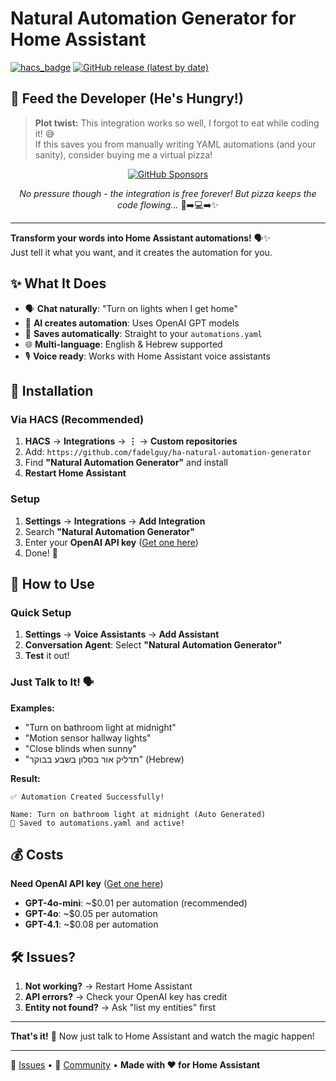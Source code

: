 # Natural Automation Generator for Home Assistant

[![hacs_badge](https://img.shields.io/badge/HACS-Custom-orange.svg)](https://github.com/custom-components/hacs)
[![GitHub release (latest by date)](https://img.shields.io/github/v/release/fadelguy/ha-natural-automation-generator)](https://github.com/fadelguy/ha-natural-automation-generator/releases)

## 🍕 Feed the Developer (He's Hungry!)

> **Plot twist:** This integration works so well, I forgot to eat while coding it! 😅  
> If this saves you from manually writing YAML automations (and your sanity), consider buying me a virtual pizza!

<div align="center">

[![GitHub Sponsors](https://img.shields.io/badge/🍕_Feed_the_Dev-GitHub_Sponsors-ea4aaa?style=for-the-badge&logo=github)](https://github.com/sponsors/fadelguy)

_No pressure though - the integration is free forever! But pizza keeps the code flowing..._ 🍕➡️💻➡️✨

</div>

---

**Transform your words into Home Assistant automations!** 🗣️✨  
Just tell it what you want, and it creates the automation for you.

## ✨ What It Does

- 🗣️ **Chat naturally**: "Turn on lights when I get home"
- 🤖 **AI creates automation**: Uses OpenAI GPT models
- 📝 **Saves automatically**: Straight to your `automations.yaml`
- 🌐 **Multi-language**: English & Hebrew supported
- 🎙️ **Voice ready**: Works with Home Assistant voice assistants

## 🚀 Installation

### Via HACS (Recommended)

1. **HACS** → **Integrations** → **⋮** → **Custom repositories**
2. Add: `https://github.com/fadelguy/ha-natural-automation-generator`
3. Find **"Natural Automation Generator"** and install
4. **Restart Home Assistant**

### Setup

1. **Settings** → **Integrations** → **Add Integration**
2. Search **"Natural Automation Generator"**
3. Enter your **OpenAI API key** ([Get one here](https://platform.openai.com/api-keys))
4. Done! 🎉

## 🎯 How to Use

### Quick Setup

1. **Settings** → **Voice Assistants** → **Add Assistant**
2. **Conversation Agent**: Select **"Natural Automation Generator"**
3. **Test** it out!

### Just Talk to It! 🗣️

**Examples:**

- "Turn on bathroom light at midnight"
- "Motion sensor hallway lights"
- "Close blinds when sunny"
- "תדליק אור בסלון בשבע בבוקר" (Hebrew)

**Result:**

```
✅ Automation Created Successfully!

Name: Turn on bathroom light at midnight (Auto Generated)
🎉 Saved to automations.yaml and active!
```

## 💰 Costs

**Need OpenAI API key** ([Get one here](https://platform.openai.com/))

- **GPT-4o-mini**: ~$0.01 per automation (recommended)
- **GPT-4o**: ~$0.05 per automation
- **GPT-4.1**: ~$0.08 per automation

## 🛠️ Issues?

1. **Not working?** → Restart Home Assistant
2. **API errors?** → Check your OpenAI key has credit
3. **Entity not found?** → Ask "list my entities" first

---

**That's it!** 🎉 Now just talk to Home Assistant and watch the magic happen!

---

🐛 [Issues](https://github.com/fadelguy/ha-natural-automation-generator/issues) • 💬 [Community](https://community.home-assistant.io/) • **Made with ❤️ for Home Assistant**

